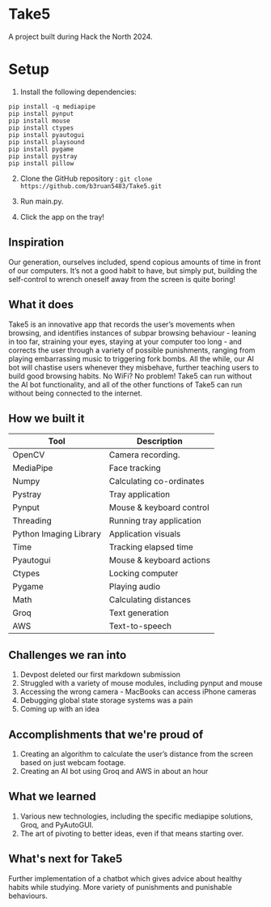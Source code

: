 # Take5
A project built during Hack the North 2024.

# Setup
1. Install the following dependencies:
```
pip install -q mediapipe
pip install pynput
pip install mouse
pip install ctypes
pip install pyautogui
pip install playsound
pip install pygame
pip install pystray
pip install pillow
```
2. Clone the GitHub repository : ```git clone https://github.com/b3ruan5483/Take5.git```

3. Run main.py.

4. Click the app on the tray!


## Inspiration
Our generation, ourselves included, spend copious amounts of time in front of our computers. It’s not a good habit to have, but simply put, building the self-control to wrench oneself away from the screen is quite boring!

## What it does
Take5 is an innovative app that records the user’s movements when browsing, and identifies instances of subpar browsing behaviour - leaning in too far, straining your eyes, staying at your computer too long - and corrects the user through a variety of possible punishments, ranging from playing embarrassing music to triggering fork bombs. All the while, our AI bot will chastise users whenever they misbehave, further teaching users to build good browsing habits. No WiFi? No problem! Take5 can run without the AI bot functionality, and all of the other functions of Take5 can run without being connected to the internet.

## How we built it
| Tool 				| Description 			|
| ------ 				| ---------------- 		|
| OpenCV 			| Camera recording.      |
| MediaPipe 			| Face tracking           	|
| Numpy			| Calculating co-ordinates	|
| Pystray 			| Tray application 		|
| Pynput 			| Mouse & keyboard control	|
| Threading			| Running tray application	|
| Python Imaging Library 	| Application visuals		|
| Time				| Tracking elapsed time	|
| Pyautogui			| Mouse & keyboard actions	|
| Ctypes			| Locking computer		|
| Pygame			| Playing audio			|
| Math				| Calculating distances	|
| Groq				| Text generation		|
| AWS				| Text-to-speech		|

## Challenges we ran into
1. Devpost deleted our first markdown submission 
2. Struggled with a variety of mouse modules, including pynput and mouse
3. Accessing the wrong camera - MacBooks can access iPhone cameras
4. Debugging global state storage systems was a pain
5. Coming up with an idea

## Accomplishments that we're proud of
1. Creating an algorithm to calculate the user’s distance from the screen based on just webcam footage. 
2. Creating an AI bot using Groq and AWS in about an hour

## What we learned
1. Various new technologies, including the specific mediapipe solutions, Groq, and PyAutoGUI.
2. The art of pivoting to better ideas, even if that means starting over.

## What's next for Take5
Further implementation of a chatbot which gives advice about healthy habits while studying. More variety of punishments and punishable behaviours.
